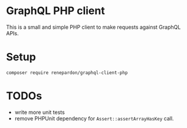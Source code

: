 # GraphQL PHP client

This is a small and simple PHP client to make requests against GraphQL APIs.

# Setup

    composer require renepardon/graphql-client-php

# TODOs

- write more unit tests
- remove PHPUnit dependency for `Assert::assertArrayHasKey` call.